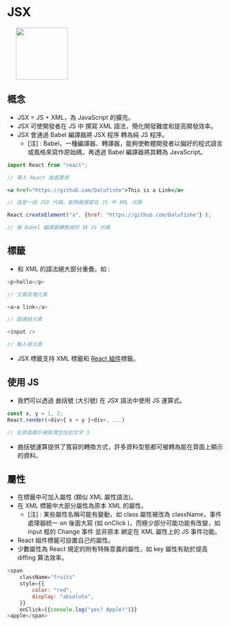 # JSX

<img
src="https://blog.waterstrong.me/assets/jsx-syntax/jsx_logo.png"
height="120px"
style="margin-left: 20px">

## 概念

+ JSX = JS + XML，為 JavaScript 的擴充。
+ JSX 可使開發者在 JS 中 撰寫 XML 語法，簡化開發難度和提高開發效率。
+ JSX 會通過 Babel 編譯器將 JSX 程序 轉為純 JS 程序。
  + [注] : Babel，一種編譯器、轉譯器，能夠使軟體開發者以偏好的程式語言或風格來寫作原始碼，再透過 Babel 編譯器將其轉為 JavaScript。

```jsx
import React from "react";

// 導入 React 後面要用

<a href="https://github.com/Dalufishe">This is a Link</a>

// 這是一段 JSX 代碼，能夠被撰寫在 JS 中 XML 代碼

React.createElement("a", {href: "https://github.com/Dalufishe"} );

// 被 Babel 編譯器轉換成的 純 JS 代碼 
```

## 標籤

+ 和 XML 的語法絕大部分重疊。如 :

```js
<p>hello</p>

// 文章區塊元素

<a>a link</a>

// 超連結元素

<input />

// 輸入框元素
```

+ JSX 標籤支持 XML 標籤和 [React 組件](./2-Component.md)標籤。

## 使用 JS

+ 我們可以透過 曲括號 (大引號) 在 JSX 語法中使用 JS 運算式。

```js
const x, y = 1, 2;
React.render(<div>{ x + y }<div>, ...)

// 在頁面顯示被區塊包住的文字 3 
```

+ 曲括號運算提供了寬容的轉換方式，許多資料型態都可被轉為能在頁面上顯示的資料。

## 屬性

+ 在標籤中可加入屬性 (類似 XML 屬性語法)。
+ 在 XML 標籤中大部分屬性為原本 XML 的屬性。
  + [注] : 某些屬性名稱可能有變動，如 class 屬性被改為 className，事件處理器統一 on 後面大寫 (如 onClick )，而極少部分可能功能有改變，如 input 框的 Change 事件 並非原本 綁定在 XML 屬性上的 JS 事件功能。
+ React 組件標籤可設置自己的屬性。
+ 少數屬性為 React 規定的附有特殊意義的屬性，如 key 屬性有助於提高 diffing 算法效率。

```js
<span 
    className="fruits"
    style={{
        color: "red",
        display: "absolute",   
    }}
    onClick={{console.log("yes? Apple!")}}
>apple</span>
```
